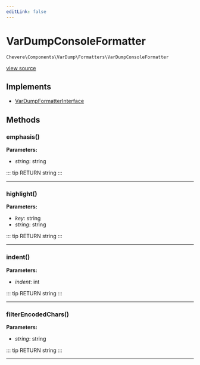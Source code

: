 ```yaml
---
editLink: false
---
```


# VarDumpConsoleFormatter

`Chevere\Components\VarDump\Formatters\VarDumpConsoleFormatter`

[view source](https://github.com/chevere/chevere/blob/master/src/Chevere/Components/VarDump/Formatters/VarDumpConsoleFormatter.php)

## Implements

- [VarDumpFormatterInterface](../../../Interfaces/VarDump/VarDumpFormatterInterface.md)

## Methods

### emphasis()

**Parameters:**

- *string*: string

::: tip RETURN
string
:::

---

### highlight()

**Parameters:**

- *key*: string
- *string*: string

::: tip RETURN
string
:::

---

### indent()

**Parameters:**

- *indent*: int

::: tip RETURN
string
:::

---

### filterEncodedChars()

**Parameters:**

- *string*: string

::: tip RETURN
string
:::

---
